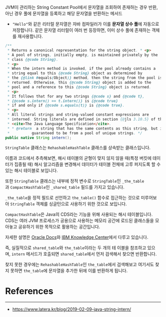 
JVM이 관리하는 String Constant Pool에서 문자열을 조회하여 존재하는 경우 반환, 아닌 경우 풀에 문자열을 등록하고 해당 문자열을 반환하는 메서드
- `"Hello"`와 같은 리터럴 문자열은 자바 컴파일러가 이를 **문자열 상수 풀**에 자동으로 저장합니다. 같은 문자열 리터럴이 여러 번 등장하면, 이미 상수 풀에 존재하는 객체를 재사용합니다.


```java
/**  
 * Returns a canonical representation for the string object. * <p>  
 * A pool of strings, initially empty, is maintained privately by the  
 * class {@code String}.  
 * <p>  
 * When the intern method is invoked, if the pool already contains a  
 * string equal to this {@code String} object as determined by  
 * the {@link #equals(Object)} method, then the string from the pool is  
 * returned. Otherwise, this {@code String} object is added to the  
 * pool and a reference to this {@code String} object is returned.  
 * <p>  
 * It follows that for any two strings {@code s} and {@code t},  
 * {@code s.intern() == t.intern()} is {@code true}  
 * if and only if {@code s.equals(t)} is {@code true}.  
 * <p>  
 * All literal strings and string-valued constant expressions are  
 * interned. String literals are defined in section {@jls 3.10.5} of the  
 * <cite>The Java Language Specification</cite>.  
 * * @return  a string that has the same contents as this string, but is  
 *          guaranteed to be from a pool of unique strings. */
public native String intern();
 ```

`StringTable` 클래스는 `RehashableHashTable` 클래스를 상속받는 클래스입니다.

이름과 코드에서 추측해보면, 해시 테이블의 균형이 맞지 않지 않을 때(특정 버킷에 데이터가 집중될 때) 해시 알고리즘을 변경해서 데이터가 테이블 전체에 고루 퍼지도록 할 수 있는 해시 테이블로 보입니다.

또한 `StringTable` 클래스는 내부에 정적 변수로 `StringTable`인 `_the_table`과 `CompactHashTable`인 `_shared_table` 필드를 가지고 있습니다.

`_the_table`을 정적 필드로 선언하고 `the_table()` 함수로 접근하는 것으로 미루어보아 `StringTable` 객체를 싱글턴으로 사용하기 위한 것으로 보입니다.

`CompactHashTable`은 Java의 CDS라는 기능을 위해 사용되는 해시 테이블입니다. CDS는 여러 JVM 프로세스가 공용으로 사용하는 메모리 공간에 로드된 클래스들을 모아놓고 공유하기 위한 목적으로 활용하는 공간입니다.

자세한 설명은 [Oracle Docs](https://docs.oracle.com/javase/9/vm/class-data-sharing.htm#JSJVM-GUID-7EAA3411-8CF0-4D19-BD05-DF5E1780AA91)와 [IBM Knowledge Center](https://www.ibm.com/support/knowledgecenter/en/SSYKE2_8.0.0/com.ibm.java.vm.80.doc/docs/shrc.html)에서 다루고 있습니다.

즉, 실질적으로 `shared_table`와 `the_table`이라는 두 개의 테
이블을 참조하고 있으며, `intern` 메서드가 호출되면 `shared_table`에서 먼저 검색해서 찾으면 반환합니다.

찾지 못한 경우에는 `RehashableHashTable`인 `the_table`에서 검색해보고 여기서도 찾지 못하면 `the_table`에 문자열을 추가한 뒤에 이를 반환하게 됩니다.

# References
---
- https://www.latera.kr/blog/2019-02-09-java-string-intern/